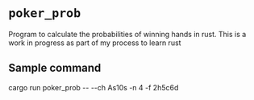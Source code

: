 # `poker_prob`

Program to calculate the probabilities of winning hands in rust. This is a work in progress as part of my process to learn rust

## Sample command
cargo run poker_prob -- --ch As10s -n 4 -f 2h5c6d

